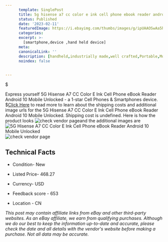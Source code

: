 ```yaml
---
      template: SinglePost
      title: 5g hisense a7 cc color e ink cell phone ebook reader android 10 mobile unlocked
      status: Published
      date: '2023-02-11'
      featuredImage: https://i.ebayimg.com/thumbs/images/g/ipUAAOSwAa5h2U~M/s-l225.jpg
      categories: 
      excerpt: >-
        [smartphone,device ,hand held device]
      meta:
      canonicalLink: ''
      description: [handheld,industrially made,well crafted,Portable,Mobile,Compact,Convenient,Lightweight,Maneuverable,Man-portable,Miniature,Carriable,Hand-held,Light,Holdable,Transportable,Mobile device,Pocket-sized,On-the-go,Wireless,Cordless,Compact size,Convenient size, smartphone,device ,hand held device]
      noindex: false
      
        
---
```

$

Express yourself 5G Hisense A7 CC Color E Ink Cell Phone eBook Reader Android 10 Mobile Unlocked - a 1-star Cell Phones & Smartphones device.
$[Click Here](https://www.ebay.com/itm/175103145459?hash=item28c4f5f5f3%3Ag%3AipUAAOSwAa5h2U%7EM&mkevt=1&mkcid=1&mkrid=711-53200-19255-0&campid=%253CePNCampaignId%253E&customid=%253CreferenceId%253E&toolid=10049) to read more to learn about the shipping costs and additional image urls for the 5G Hisense A7 CC Color E Ink Cell Phone eBook Reader Android 10 Mobile Unlocked. Shipping cost is undefined. Here is how the product looks ![check vendor page](https://i.ebayimg.com/thumbs/images/g/ipUAAOSwAa5h2U~M/s-l225.jpg)and the additional images are![5G Hisense A7 CC Color E Ink Cell Phone eBook Reader Android 10 Mobile Unlocked](https://i.ebayimg.com/images/g/ipUAAOSwAa5h2U~M/s-l960.jpg)![check vendor page](https://origin-galleryplus.ebayimg.com/ws/web/175103145459_2_0_1/225x225.jpg,https://origin-galleryplus.ebayimg.com/ws/web/175103145459_3_0_1/225x225.jpg,https://origin-galleryplus.ebayimg.com/ws/web/175103145459_4_0_1/225x225.jpg,https://origin-galleryplus.ebayimg.com/ws/web/175103145459_5_0_1/225x225.jpg,https://origin-galleryplus.ebayimg.com/ws/web/175103145459_6_0_1/225x225.jpg,https://origin-galleryplus.ebayimg.com/ws/web/175103145459_7_0_1/225x225.jpg,https://origin-galleryplus.ebayimg.com/ws/web/175103145459_8_0_1/225x225.jpg,https://origin-galleryplus.ebayimg.com/ws/web/175103145459_9_0_1/225x225.jpg,https://origin-galleryplus.ebayimg.com/ws/web/175103145459_10_0_1/225x225.jpg,https://origin-galleryplus.ebayimg.com/ws/web/175103145459_11_0_1/225x225.jpg,https://origin-galleryplus.ebayimg.com/ws/web/175103145459_12_0_1/225x225.jpg)



 ## Technical Facts 



     
      

 - Condition- New 


      

 - Listed Price- 468.27 


      

 - Currency- USD 


      

 - Feedback score - 653 


      

 - Location - CN 


      
      

 *_This post may contain affiliate links from eBay and other third-party websites. As an eBay affiliate, we earn from qualifying purchases. Although we do our best to keep the information up-to-date and accurate, please check the date and all details with the vendor's website before making a purchase. Not all data may be accurate._*






